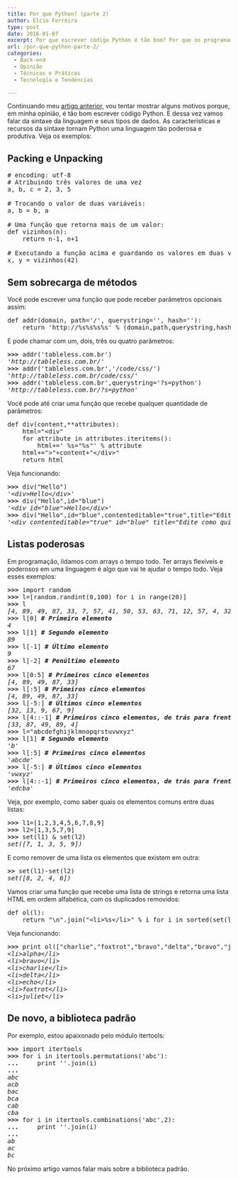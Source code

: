 ```yaml
---
title: Por que Python? (parte 2)
author: Elcio Ferreira
type: post
date: 2016-01-07
excerpt: Por que escrever código Python é tão bom? Por que os programadores Python são tão apaixonados? Parte da resposta é a própria sintaxe da linguagem.
url: /por-que-python-parte-2/
categories:
  - Back-end
  - Opinião
  - Técnicas e Práticas
  - Tecnologia e Tendências

---
```

Continuando meu [artigo anterior][1], vou tentar mostrar alguns motivos porque, em minha opinião, é tão bom escrever código Python. E dessa vez vamos falar da sintaxe da linguagem e seus tipos de dados. As características e recursos da sintaxe tornam Python uma linguagem tão poderosa e produtiva. Veja os exemplos:

## Packing e Unpacking

<pre># encoding: utf-8
# Atribuindo três valores de uma vez
a, b, c = 2, 3, 5
 
# Trocando o valor de duas variáveis:
a, b = b, a

# Uma função que retorna mais de um valor:
def vizinhos(n):
    return n-1, n+1

# Executando a função acima e guardando os valores em duas variáveis:
x, y = vizinhos(42)</pre>

## Sem sobrecarga de métodos

Você pode escrever uma função que pode receber parâmetros opcionais assim:

<pre>def addr(domain, path='/', querystring='', hash=''):
    return 'http://%s%s%s%s' % (domain,path,querystring,hash)</pre>

E pode chamar com um, dois, três ou quatro parâmetros:

<pre><strong>&gt;&gt;&gt;</strong> addr('tableless.com.br')
<em>'http://tableless.com.br/'</em>
<strong>&gt;&gt;&gt;</strong> addr('tableless.com.br','/code/css/')
<em>'http://tableless.com.br/code/css/'</em>
<strong>&gt;&gt;&gt;</strong> addr('tableless.com.br',querystring='?s=python')
<em>'http://tableless.com.br/?s=python'</em></pre>

Você pode até criar uma função que recebe qualquer quantidade de parâmetros:

<pre>def div(content,**attributes):
    html="&lt;div"
    for attribute in attributes.iteritems():
        html+=' %s="%s"' % attribute
    html+="&gt;"+content+"&lt;/div&gt;"
    return html</pre>

Veja funcionando:

<pre><strong>&gt;&gt;&gt;</strong> div("Hello")
<em>'&lt;div&gt;Hello&lt;/div&gt;'</em>
<strong>&gt;&gt;&gt;</strong> div("Hello",id="blue")
<em>'&lt;div id="blue"&gt;Hello&lt;/div&gt;'</em>
<strong>&gt;&gt;&gt;</strong> div("Hello",id="blue",contenteditable="true",title="Edite como quiser.")
<em>'&lt;div contenteditable="true" id="blue" title="Edite como quiser."&gt;Hello&lt;/div&gt;'</em></pre>

## Listas poderosas

Em programação, lidamos com arrays o tempo todo. Ter arrays flexíveis e poderosos em uma linguagem é algo que vai te ajudar o tempo todo. Veja esses exemplos:

<pre><strong>&gt;&gt;&gt;</strong> import random
<strong>&gt;&gt;&gt;</strong> l=[random.randint(0,100) for i in range(20)]
<strong>&gt;&gt;&gt;</strong> l
<em>[4, 89, 49, 87, 33, 7, 57, 41, 50, 53, 63, 71, 12, 57, 4, 32, 13, 9, 67, 9]</em>
<strong>&gt;&gt;&gt;</strong> l[0] <em><strong># Primeiro elemento</strong></em>
<em>4</em>
<strong>&gt;&gt;&gt;</strong> l[1] <em><strong># Segundo elemento</strong></em>
<em>89</em>
<strong>&gt;&gt;&gt;</strong> l[-1] <em><strong># Último elemento</strong></em>
<em>9</em>
<strong>&gt;&gt;&gt;</strong> l[-2] <em><strong># Penúltimo elemento</strong></em>
<em>67</em>
<strong>&gt;&gt;&gt;</strong> l[0:5] <em><strong># Primeiros cinco elementos</strong></em>
<em>[4, 89, 49, 87, 33]</em>
<strong>&gt;&gt;&gt;</strong> l[:5] <em><strong># Primeiros cinco elementos</strong></em>
<em>[4, 89, 49, 87, 33]</em>
<strong>&gt;&gt;&gt;</strong> l[-5:] <em><strong># Últimos cinco elementos</strong></em>
<em>[32, 13, 9, 67, 9]</em>
<strong>&gt;&gt;&gt;</strong> l[4::-1] <em><strong># Primeiros cinco elementos, de trás para frente</strong></em>
<em>[33, 87, 49, 89, 4]
</em><strong>&gt;&gt;&gt;</strong> l="abcdefghijklmnopqrstuvwxyz"
<strong>&gt;&gt;&gt;</strong> l[1] <em><strong># Segundo elemento</strong></em>
<em>'b'</em>
<strong>&gt;&gt;&gt;</strong> l[:5] <em><strong># Primeiros cinco elementos</strong></em>
<em>'abcde'</em>
<strong>&gt;&gt;&gt;</strong> l[-5:] <em><strong># Últimos cinco elementos</strong></em>
<em>'vwxyz'</em>
<strong>&gt;&gt;&gt;</strong> l[4::-1] <em><strong># Primeiros cinco elementos, de trás para frente</strong></em>
<em>'edcba'
</em></pre>

Veja, por exemplo, como saber quais os elementos comuns entre duas listas:

<pre><strong>&gt;&gt;&gt;</strong> l1=[1,2,3,4,5,6,7,8,9]
<strong>&gt;&gt;&gt;</strong> l2=[1,3,5,7,9]
<strong>&gt;&gt;&gt;</strong> set(l1) & set(l2)
<em>set([7, 1, 3, 5, 9])</em></pre>

E como remover de uma lista os elementos que existem em outra:

<pre><strong>&gt;&gt;</strong> set(l1)-set(l2)
<em>set([8, 2, 4, 6])
</em></pre>

Vamos criar uma função que recebe uma lista de strings e retorna uma lista HTML em ordem alfabética, com os duplicados removidos:

<pre>def ol(l):
    return "\n".join("&lt;li&gt;%s&lt;/li&gt;" % i for i in sorted(set(l)))</pre>

Veja funcionando:

<pre><strong>&gt;&gt;&gt;</strong> print ol(["charlie","foxtrot","bravo","delta","bravo","juliet","charlie","echo","alpha","bravo"])
<em>&lt;li&gt;alpha&lt;/li&gt;</em>
<em>&lt;li&gt;bravo&lt;/li&gt;</em>
<em>&lt;li&gt;charlie&lt;/li&gt;</em>
<em>&lt;li&gt;delta&lt;/li&gt;</em>
<em>&lt;li&gt;echo&lt;/li&gt;</em>
<em>&lt;li&gt;foxtrot&lt;/li&gt;</em>
<em>&lt;li&gt;juliet&lt;/li&gt;</em></pre>

## De novo, a biblioteca padrão

Por exemplo, estou apaixonado pelo módulo itertools:

<pre><strong>&gt;&gt;&gt;</strong> import itertools
<strong>&gt;&gt;&gt;</strong> for i in itertools.permutations('abc'):
<strong>...</strong>     print ''.join(i)
<strong>...</strong>
<em>abc</em>
<em>acb</em>
<em>bac</em>
<em>bca</em>
<em>cab</em>
<em>cba
</em><strong>&gt;&gt;&gt;</strong> for i in itertools.combinations('abc',2):
<strong>...</strong>     print ''.join(i)
<strong>...</strong><em>
ab
ac
bc
</em></pre>

No próximo artigo vamos falar mais sobre a biblioteca padrão.

 [1]: http://tableless.com.br/por-que-python/